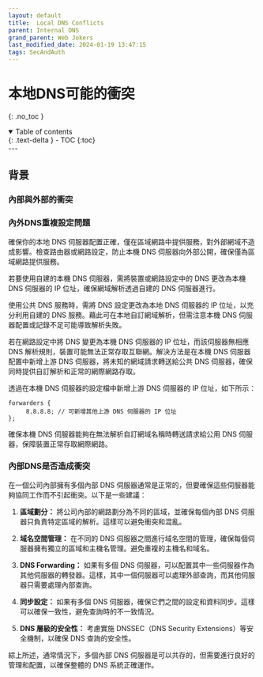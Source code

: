 ```yaml
---
layout: default
title:  Local DNS Conflicts
parent: Internal DNS
grand_parent: Web Jokers
last_modified_date: 2024-01-19 13:47:15
tags: SecAndAuth 
---
```


# 本地DNS可能的衝突
{: .no_toc }

<details open markdown="block">
  <summary>
    Table of contents
  </summary>
  {: .text-delta }
- TOC
{:toc}
</details>
---

## 背景



### 內部與外部的衝突

### 內外DNS重複設定問題

確保你的本地 DNS 伺服器配置正確，僅在區域網路中提供服務，對外部網域不造成影響。檢查路由器或網路設定，防止本機 DNS 伺服器向外部公開，確保僅為區域網路提供服務。

若要使用自建的本機 DNS 伺服器，需將裝置或網路設定中的 DNS 更改為本機 DNS 伺服器的 IP 位址，確保網域解析透過自建的 DNS 伺服器進行。

使用公共 DNS 服務時，需將 DNS 設定更改為本地 DNS 伺服器的 IP 位址，以充分利用自建的 DNS 服務。藉此可在本地自訂網域解析，但需注意本機 DNS 伺服器配置或記錄不足可能導致解析失敗。

若在網路設定中將 DNS 變更為本機 DNS 伺服器的 IP 位址，而該伺服器無相應 DNS 解析規則，裝置可能無法正常存取互聯網。解決方法是在本機 DNS 伺服器配置中新增上游 DNS 伺服器，將未知的網域請求轉送給公共 DNS 伺服器，確保同時提供自訂解析和正常的網際網路存取。

透過在本機 DNS 伺服器的設定檔中新增上游 DNS 伺服器的 IP 位址，如下所示：
```
forwarders {
     8.8.8.8; // 可新增其他上游 DNS 伺服器的 IP 位址
};
```
確保本機 DNS 伺服器能夠在無法解析自訂網域名稱時轉送請求給公用 DNS 伺服器，保障裝置正常存取網際網路。


### 內部DNS是否造成衝突

在一個公司內部擁有多個內部 DNS 伺服器通常是正常的，但要確保這些伺服器能夠協同工作而不引起衝突。以下是一些建議：

1. **區域劃分：** 將公司內部的網路劃分為不同的區域，並確保每個內部 DNS 伺服器只負責特定區域的解析。這樣可以避免衝突和混亂。

2. **域名空間管理：** 在不同的 DNS 伺服器之間進行域名空間的管理，確保每個伺服器擁有獨立的區域和主機名管理。避免重複的主機名和域名。

3. **DNS Forwarding：** 如果有多個 DNS 伺服器，可以配置其中一些伺服器作為其他伺服器的轉發器。這樣，其中一個伺服器可以處理外部查詢，而其他伺服器只需要處理內部查詢。

4. **同步設定：** 如果有多個 DNS 伺服器，確保它們之間的設定和資料同步。這樣可以確保一致性，避免查詢時的不一致情況。

5. **DNS 層級的安全性：** 考慮實施 DNSSEC（DNS Security Extensions）等安全機制，以確保 DNS 查詢的安全性。

綜上所述，通常情況下，多個內部 DNS 伺服器是可以共存的，但需要進行良好的管理和配置，以確保整體的 DNS 系統正確運作。
